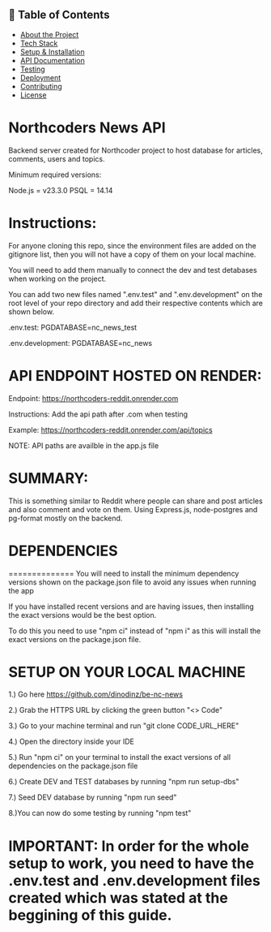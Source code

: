 ## 📖 Table of Contents
- [About the Project](#about-the-project)
- [Tech Stack](#tech-stack)
- [Setup & Installation](#setup--installation)
- [API Documentation](#api-documentation)
- [Testing](#testing)
- [Deployment](#deployment)
- [Contributing](#contributing)
- [License](#license)

# Northcoders News API

Backend server created for Northcoder project to host database for articles, comments, users and topics. 

Minimum required versions:

Node.js = v23.3.0
PSQL = 14.14

# Instructions:

For anyone cloning this repo, since the environment files are added on the gitignore list, then you will not have a copy of them on your local machine.

You will need to add them manually to connect the dev and test detabases when working on the project.

You can add two new files named ".env.test" and ".env.development" on the root level of your repo directory and add their respective contents which are shown below.

.env.test: PGDATABASE=nc_news_test

.env.development: PGDATABASE=nc_news

# API ENDPOINT HOSTED ON RENDER:

Endpoint: https://northcoders-reddit.onrender.com

Instructions: Add the api path after .com when testing

Example: https://northcoders-reddit.onrender.com/api/topics

NOTE: API paths are availble in the app.js file

# SUMMARY:

This is something similar to Reddit where people can share and post articles and also comment and vote on them. Using Express.js, node-postgres and pg-format mostly on the backend.

# DEPENDENCIES

==============
You will need to install the minimum dependency versions shown on the package.json file to avoid any issues when running the app

If you have installed recent versions and are having issues, then installing the exact versions would be the best option.

To do this you need to use "npm ci" instead of "npm i" as this will install the exact versions on the package.json file.

# SETUP ON YOUR LOCAL MACHINE

1.) Go here https://github.com/dinodinz/be-nc-news

2.) Grab the HTTPS URL by clicking the green button "<> Code"

3.) Go to your machine terminal and run "git clone CODE_URL_HERE"

4.) Open the directory inside your IDE

5.) Run "npm ci" on your terminal to install the exact versions of all dependencies on the package.json file

6.) Create DEV and TEST databases by running "npm run setup-dbs"

7.) Seed DEV database by running "npm run seed"

8.)You can now do some testing by running "npm test"

# IMPORTANT: In order for the whole setup to work, you need to have the .env.test and .env.development files created which was stated at the beggining of this guide.
